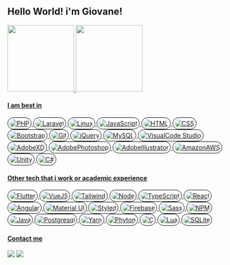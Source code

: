 <style>
  p img{
      border: 1px solid #000000;
      border-radius: 20px;
      padding: 4px;
  }
</style>

## Hello World! i'm Giovane!
<a href="https://github.com/GiovaneVinicius">

<img height="150em" src="https://github-readme-stats.vercel.app/api?username=GiovaneVinicius&show_icons=true&theme=github_dark&include_all_commits=true&count_private=true"/>
<img height="150em" src="https://github-readme-stats.vercel.app/api/top-langs/?username=GiovaneVinicius&layout=compact&langs_count=7&theme=github_dark"/>

#### I am best in  
<p>
<img alt="PHP" src="https://img.shields.io/badge/PHP-777BB4?style=flat&logo=php&logoColor=white" />
<img alt="Laravel" src="https://img.shields.io/badge/Laravel-FF2D20?style=flat&logo=laravel&logoColor=white" />
<img alt="Linux" src="https://img.shields.io/badge/Linux-FCC624?style=flat&logo=linux&logoColor=black" />
<img alt="JavaScript" src="https://img.shields.io/badge/-JavaScript-505050?style=flat&logo=JavaScript&logoColor=F7DF1E" />
<img alt="HTML" src="https://img.shields.io/badge/-HTML-E34F26?style=flat&logo=Html5&logoColor=white" />
<img alt="CSS" src="https://img.shields.io/badge/-CSS-1572B6?style=flat&logo=css3&logoColor=white" />
<img alt="Bootstrap" src="https://img.shields.io/badge/-Bootstrap-563D7C?style=flat&logo=bootstrap&logoColor=white" />
<img alt="Git" src="https://img.shields.io/badge/-Git-F05032?style=flat&logo=git&logoColor=white" />
<img alt="jQuery" src="https://img.shields.io/badge/-jQuery-0769AD?style=flat&logo=jQuery&logoColor=white" />
<img alt="MySQL" src="https://img.shields.io/badge/-MySQL-00758F?style=flat&logo=mysql&logoColor=white" />
<img alt="VisualCode Studio" src="https://img.shields.io/badge/-Visual Code Studio-0078d8?style=flat&logo=visual-studio-code&logoColor=white" />
<img alt="AdobeXD" src="https://img.shields.io/badge/-AdobeXD-470137?style=flat&logo=adobexd&logoColor=white" />
<img alt="AdobePhotoshop" src="https://img.shields.io/badge/Adobe%20Photoshop-31A8FF?style=flat&logo=Adobe%20Photoshop&logoColor=black" />
<img alt="AdobeIllustrator" src="https://img.shields.io/badge/Adobe%20Illustrator-FF9A00?style=flat&logo=adobe%20illustrator&logoColor=white" />
<img alt="AmazonAWS" src="https://img.shields.io/badge/Amazon_AWS-232F3E?style=flat&logo=amazon-aws&logoColor=white" />
<img alt="Unity" src="https://img.shields.io/badge/Unity-100000?style=flat&logo=unity&logoColor=white" />
<img alt="C#" src="https://img.shields.io/badge/C%23-239120?style=flat&logo=c-sharp&logoColor=white" />
</p>
  
#### Other tech that i work or academic experience
  
<p>
<img alt="Flutter" src="https://img.shields.io/badge/Flutter-02569B?style=flat&logo=flutter&logoColor=white" />
<img alt="VueJS" src="https://img.shields.io/badge/Vue.js-35495E?style=flat&logo=vue.js&logoColor=4FC08D" />
<img alt="Tailwind" src="https://img.shields.io/badge/Tailwind_CSS-38B2AC?style=flat&logo=tailwind-css&logoColor=white" />
<img alt="Node" src="https://img.shields.io/badge/-Node-339933?style=flat&logo=node.js&logoColor=white" />
<img alt="TypeScript" src="https://img.shields.io/badge/-TypeScript-2f74c0?style=flat&logo=typescript&logoColor=white" />
<img alt="React" src="https://img.shields.io/badge/-React-61DAFB?style=flat&logo=react&logoColor=white" />
<img alt="Angular" src="https://img.shields.io/badge/-Angular-DD0031?style=flat&logo=angular&logoColor=white" />
<img alt="Material UI" src="https://img.shields.io/badge/-Material UI-0081CB?style=flat&logo=mui&logoColor=white" />
<img alt="Styled" src="https://img.shields.io/badge/-Styled Components-DB7093?style=flat&logo=styledcomponents&logoColor=white" />
<img alt="Firebase" src="https://img.shields.io/badge/-Firebase-ffcc31?style=flat&logo=Firebase&logoColor=white" />
<img alt="Sass" src="https://img.shields.io/badge/-Sass-cf649a?style=flat&logo=sass&logoColor=white" />
<img alt="NPM" src="https://img.shields.io/badge/-NPM-CB3837?style=flat&logo=npm&logoColor=white" />
<img alt="Java" src="https://img.shields.io/badge/-Java-b07219?style=flat&logo=Java&logoColor=white" />
<img alt="Postgresql" src="https://img.shields.io/badge/-Postgresql-2f5b8b?style=flat&logo=postgresql&logoColor=white" /> 
<img alt="Yarn" src="https://img.shields.io/badge/-Yarn-2188b6?style=flat&logo=yarn&logoColor=white" />
<img alt="Phyton" src="https://img.shields.io/badge/Python-3776AB?style=flat&logo=python&logoColor=white" />
<img alt="C" src="https://img.shields.io/badge/C-00599C?style=flat&logo=c&logoColor=white" />
<img alt="Lua" src="https://img.shields.io/badge/Lua-2C2D72?style=flat&logo=lua&logoColor=white" />
<img alt="SQLite" src="https://img.shields.io/badge/SQLite-07405E?style=flat&logo=sqlite&logoColor=white" />
</p>

#### Contact me 
<div> 
  <a href = "mailto:gio_vinicius@hotmail.com"><img src="https://img.shields.io/badge/Microsoft_Outlook-0078D4?style=flat&logo=microsoft-outlook&logoColor=white" target="_blank"></a>
  <a href="https://www.linkedin.com/in/giovane-scheite-1368b8189/" target="_blank"><img src="https://img.shields.io/badge/-LinkedIn-%230077B5?style=flat&logo=linkedin&logoColor=white" target="_blank"></a>
</div>
